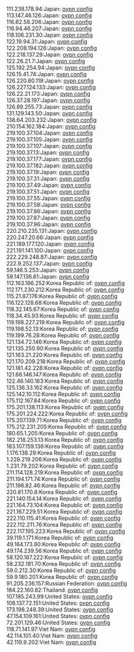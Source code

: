 111.238.178.94:Japan: [ovpn config](vpn/111_238_178_94.ovpn)  
113.147.46.126:Japan: [ovpn config](vpn/113_147_46_126.ovpn)  
116.82.58.206:Japan: [ovpn config](vpn/116_82_58_206.ovpn)  
116.94.46.207:Japan: [ovpn config](vpn/116_94_46_207.ovpn)  
118.106.231.30:Japan: [ovpn config](vpn/118_106_231_30.ovpn)  
122.19.94.31:Japan: [ovpn config](vpn/122_19_94_31.ovpn)  
122.208.194.126:Japan: [ovpn config](vpn/122_208_194_126.ovpn)  
122.218.137.29:Japan: [ovpn config](vpn/122_218_137_29.ovpn)  
122.26.21.7:Japan: [ovpn config](vpn/122_26_21_7.ovpn)  
125.192.254.94:Japan: [ovpn config](vpn/125_192_254_94.ovpn)  
126.15.41.74:Japan: [ovpn config](vpn/126_15_41_74.ovpn)  
126.220.80.119:Japan: [ovpn config](vpn/126_220_80_119.ovpn)  
126.227.124.133:Japan: [ovpn config](vpn/126_227_124_133.ovpn)  
126.22.21.173:Japan: [ovpn config](vpn/126_22_21_173.ovpn)  
126.37.28.197:Japan: [ovpn config](vpn/126_37_28_197.ovpn)  
126.89.255.73:Japan: [ovpn config](vpn/126_89_255_73.ovpn)  
131.129.143.50:Japan: [ovpn config](vpn/131_129_143_50.ovpn)  
138.64.203.232:Japan: [ovpn config](vpn/138_64_203_232.ovpn)  
210.154.162.184:Japan: [ovpn config](vpn/210_154_162_184.ovpn)  
219.100.37.104:Japan: [ovpn config](vpn/219_100_37_104.ovpn)  
219.100.37.105:Japan: [ovpn config](vpn/219_100_37_105.ovpn)  
219.100.37.107:Japan: [ovpn config](vpn/219_100_37_107.ovpn)  
219.100.37.13:Japan: [ovpn config](vpn/219_100_37_13.ovpn)  
219.100.37.177:Japan: [ovpn config](vpn/219_100_37_177.ovpn)  
219.100.37.182:Japan: [ovpn config](vpn/219_100_37_182.ovpn)  
219.100.37.19:Japan: [ovpn config](vpn/219_100_37_19.ovpn)  
219.100.37.31:Japan: [ovpn config](vpn/219_100_37_31.ovpn)  
219.100.37.49:Japan: [ovpn config](vpn/219_100_37_49.ovpn)  
219.100.37.51:Japan: [ovpn config](vpn/219_100_37_51.ovpn)  
219.100.37.55:Japan: [ovpn config](vpn/219_100_37_55.ovpn)  
219.100.37.58:Japan: [ovpn config](vpn/219_100_37_58.ovpn)  
219.100.37.86:Japan: [ovpn config](vpn/219_100_37_86.ovpn)  
219.100.37.87:Japan: [ovpn config](vpn/219_100_37_87.ovpn)  
219.100.37.96:Japan: [ovpn config](vpn/219_100_37_96.ovpn)  
220.210.235.131:Japan: [ovpn config](vpn/220_210_235_131.ovpn)  
220.247.20.66:Japan: [ovpn config](vpn/220_247_20_66.ovpn)  
221.189.177.120:Japan: [ovpn config](vpn/221_189_177_120.ovpn)  
221.191.141.100:Japan: [ovpn config](vpn/221_191_141_100.ovpn)  
222.229.248.87:Japan: [ovpn config](vpn/222_229_248_87.ovpn)  
222.9.252.137:Japan: [ovpn config](vpn/222_9_252_137.ovpn)  
59.146.5.253:Japan: [ovpn config](vpn/59_146_5_253.ovpn)  
59.147.136.61:Japan: [ovpn config](vpn/59_147_136_61.ovpn)  
112.163.186.252:Korea Republic of: [ovpn config](vpn/112_163_186_252.ovpn)  
112.171.230.212:Korea Republic of: [ovpn config](vpn/112_171_230_212.ovpn)  
115.21.87.176:Korea Republic of: [ovpn config](vpn/115_21_87_176.ovpn)  
116.122.128.68:Korea Republic of: [ovpn config](vpn/116_122_128_68.ovpn)  
118.32.145.67:Korea Republic of: [ovpn config](vpn/118_32_145_67.ovpn)  
118.34.45.93:Korea Republic of: [ovpn config](vpn/118_34_45_93.ovpn)  
119.198.227.219:Korea Republic of: [ovpn config](vpn/119_198_227_219.ovpn)  
119.198.52.13:Korea Republic of: [ovpn config](vpn/119_198_52_13.ovpn)  
119.199.76.28:Korea Republic of: [ovpn config](vpn/119_199_76_28.ovpn)  
121.134.72.146:Korea Republic of: [ovpn config](vpn/121_134_72_146.ovpn)  
121.135.250.90:Korea Republic of: [ovpn config](vpn/121_135_250_90.ovpn)  
121.163.21.220:Korea Republic of: [ovpn config](vpn/121_163_21_220.ovpn)  
121.170.209.218:Korea Republic of: [ovpn config](vpn/121_170_209_218.ovpn)  
121.181.42.228:Korea Republic of: [ovpn config](vpn/121_181_42_228.ovpn)  
121.66.146.147:Korea Republic of: [ovpn config](vpn/121_66_146_147.ovpn)  
122.46.140.163:Korea Republic of: [ovpn config](vpn/122_46_140_163.ovpn)  
125.136.33.162:Korea Republic of: [ovpn config](vpn/125_136_33_162.ovpn)  
125.142.10.112:Korea Republic of: [ovpn config](vpn/125_142_10_112.ovpn)  
175.112.167.84:Korea Republic of: [ovpn config](vpn/175_112_167_84.ovpn)  
175.201.138.113:Korea Republic of: [ovpn config](vpn/175_201_138_113.ovpn)  
175.201.224.222:Korea Republic of: [ovpn config](vpn/175_201_224_222.ovpn)  
175.207.139.71:Korea Republic of: [ovpn config](vpn/175_207_139_71.ovpn)  
175.212.231.205:Korea Republic of: [ovpn config](vpn/175_212_231_205.ovpn)  
180.65.1.205:Korea Republic of: [ovpn config](vpn/180_65_1_205.ovpn)  
182.218.253.13:Korea Republic of: [ovpn config](vpn/182_218_253_13.ovpn)  
183.107.159.136:Korea Republic of: [ovpn config](vpn/183_107_159_136.ovpn)  
1.176.138.29:Korea Republic of: [ovpn config](vpn/1_176_138_29.ovpn)  
1.228.219.206:Korea Republic of: [ovpn config](vpn/1_228_219_206.ovpn)  
1.231.79.202:Korea Republic of: [ovpn config](vpn/1_231_79_202.ovpn)  
211.114.128.219:Korea Republic of: [ovpn config](vpn/211_114_128_219.ovpn)  
211.194.171.74:Korea Republic of: [ovpn config](vpn/211_194_171_74.ovpn)  
211.196.82.46:Korea Republic of: [ovpn config](vpn/211_196_82_46.ovpn)  
220.81.170.8:Korea Republic of: [ovpn config](vpn/220_81_170_8.ovpn)  
221.140.154.14:Korea Republic of: [ovpn config](vpn/221_140_154_14.ovpn)  
221.164.73.104:Korea Republic of: [ovpn config](vpn/221_164_73_104.ovpn)  
221.167.229.51:Korea Republic of: [ovpn config](vpn/221_167_229_51.ovpn)  
222.110.115.41:Korea Republic of: [ovpn config](vpn/222_110_115_41.ovpn)  
222.112.211.76:Korea Republic of: [ovpn config](vpn/222_112_211_76.ovpn)  
222.117.195.223:Korea Republic of: [ovpn config](vpn/222_117_195_223.ovpn)  
39.119.1.171:Korea Republic of: [ovpn config](vpn/39_119_1_171.ovpn)  
49.164.173.80:Korea Republic of: [ovpn config](vpn/49_164_173_80.ovpn)  
49.174.239.56:Korea Republic of: [ovpn config](vpn/49_174_239_56.ovpn)  
58.120.187.222:Korea Republic of: [ovpn config](vpn/58_120_187_222.ovpn)  
58.232.181.70:Korea Republic of: [ovpn config](vpn/58_232_181_70.ovpn)  
59.0.212.30:Korea Republic of: [ovpn config](vpn/59_0_212_30.ovpn)  
59.9.180.201:Korea Republic of: [ovpn config](vpn/59_9_180_201.ovpn)  
91.205.236.157:Russian Federation: [ovpn config](vpn/91_205_236_157.ovpn)  
184.22.160.82:Thailand: [ovpn config](vpn/184_22_160_82.ovpn)  
107.185.243.99:United States: [ovpn config](vpn/107_185_243_99.ovpn)  
108.137.72.151:United States: [ovpn config](vpn/108_137_72_151.ovpn)  
173.198.248.39:United States: [ovpn config](vpn/173_198_248_39.ovpn)  
47.154.109.161:United States: [ovpn config](vpn/47_154_109_161.ovpn)  
72.201.129.46:United States: [ovpn config](vpn/72_201_129_46.ovpn)  
118.71.141.97:Viet Nam: [ovpn config](vpn/118_71_141_97.ovpn)  
42.114.101.40:Viet Nam: [ovpn config](vpn/42_114_101_40.ovpn)  
42.119.9.202:Viet Nam: [ovpn config](vpn/42_119_9_202.ovpn)  
